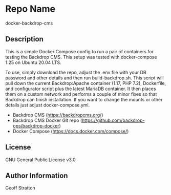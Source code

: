 Repo Name
=========
docker-backdrop-cms

Description
---------------
This is a simple Docker Compose config to run a pair of containers for testing the Backdrop CMS. This setup was tested with docker-compose 1.25 on Ubuntu 20.04 LTS.

To use, simply download the repo, adjust the .env file with your DB password and other details and then run build-backdrop.sh. This script will pull down the current Backdrop:Apache container (1.17, PHP 7.2), Dockerfile, and configurator script plus the latest MariaDB container. It then places them on a custom network and performs a couple of minor fixes so that Backdrop can finish installation. If you want to change the mounts or other details just adjust docker-compose.yml. 

* Backdrop CMS (https://backdropcms.org/)
* Backdrop CMS Docker Git repo (https://github.com/backdrop-ops/backdrop-docker)
* Docker Compose (https://docs.docker.com/compose/)

License
-------
GNU General Public License v3.0

Author Information
------------------
Geoff Stratton
